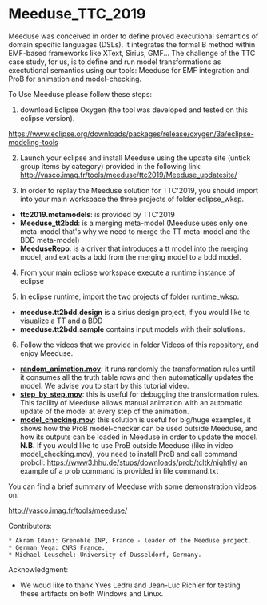 # Meeduse_TTC_2019

Meeduse was conceived in order to define proved executional semantics of domain specific languages (DSLs). 
It integrates the formal B method within EMF-based frameworks like XText, Sirius, GMF... The challenge of the TTC case
study, for us, is to define and run model transformations as exectutional semantics using our tools: Meeduse for EMF integration 
and ProB for animation and model-checking.

To Use Meeduse please follow these steps:

1) download Eclipse Oxygen (the tool was developed and tested on this eclipse version).

https://www.eclipse.org/downloads/packages/release/oxygen/3a/eclipse-modeling-tools

2) Launch your eclipse and install Meeduse using the update site (untick group items by category) provided in the following link:
http://vasco.imag.fr/tools/meeduse/ttc2019/Meeduse_updatesite/


3) In order to replay the Meeduse solution for TTC'2019, you should import into your main workspace the three projects of folder eclipse_wksp.
* **ttc2019.metamodels**: is provided by TTC'2019
* **Meeduse_tt2bdd**: is a merging meta-model (Meeduse uses only one meta-model that's why we need to merge the TT meta-model and the BDD meta-model)
* **MeeduseRepo**: is a driver that introduces a tt model into the merging model, and extracts a bdd from the merging model to a bdd model.

4) From your main eclipse workspace execute a runtime instance of eclipse

5) In eclipse runtime, import the two projects of folder runtime_wksp:
* **meeduse.tt2bdd.design** is a sirius design project, if you would like to visualize a TT and a BDD
* **meeduse.tt2bdd.sample** contains input models with their solutions.

6) Follow the videos that we provide in folder Videos of this repository, and enjoy Meeduse.
*  **[random_animation.mov](http://vasco.imag.fr/tools/meeduse/ttc2019/Videos/random_animation.mov)**: it runs randomly the transformation rules until it consumes all the truth table rows and then automatically updates the model. We advise you to start by this tutorial video.
*  **[step_by_step.mov](http://vasco.imag.fr/tools/meeduse/ttc2019/Videos/step_by_step.mov	)**: this is useful for debugging the transformation rules. This facility of Meeduse allows manual animation with an automatic update of the model at every step of the animation.
*  **[model_checking.mov](http://vasco.imag.fr/tools/meeduse/ttc2019/Videos/model_checking.mov)**: this solution is useful for big/huge examples, it shows how the ProB model-checker can be used outside Meeduse, and how its outputs can be loaded in Meeduse in order to update the model. 
**N.B.** If you would like to use ProB outside Meeduse (like in video model_checking.mov), you need to install ProB and call command probcli:
https://www3.hhu.de/stups/downloads/prob/tcltk/nightly/
an example of a prob command is provided in file command.txt

You can find a brief summary of Meeduse with some demonstration videos on: 

http://vasco.imag.fr/tools/meeduse/

Contributors:

    * Akram Idani: Grenoble INP, France - leader of the Meeduse project.
    * German Vega: CNRS France.
    * Michael Leuschel: University of Dusseldorf, Germany.

Acknowledgment:

   * We woud like to thank Yves Ledru and Jean-Luc Richier for testing these artifacts on both Windows and Linux.
